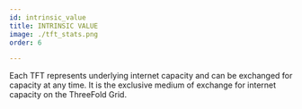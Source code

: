 ```yaml
---
id: intrinsic_value
title: INTRINSIC VALUE
image: ./tft_stats.png
order: 6

---
```


Each TFT represents underlying internet capacity and can be exchanged for capacity at any time. It is the exclusive medium of exchange for internet capacity on the ThreeFold Grid.